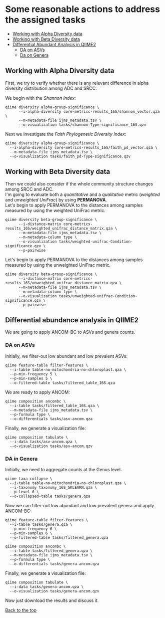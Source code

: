 Some reasonable actions to address the assigned tasks
=========
- [Working with Alpha Diversity data](#working-with-alpha-diversity-data)
- [Working with Beta Diversity data](#working-with-beta-diversity-data)
- [Differential Abundant Analysis in QIIME2](#differential-abundance-analysis-in-qiime2)
  - [DA on ASVs](#da-on-asvs)
  - [Da on Genera](#da-in-genera)

## Working with Alpha Diversity data
First, we try to verify whether there is any relevant difference in alpha diversity distribution
among ADC and SRCC.  

We begin with the _Shannon Index_:  
```
qiime diversity alpha-group-significance \
      --i-alpha-diversity core-metrics-results_16S/shannon_vector.qza \
      --m-metadata-file ijms_metadata.tsv \
      --o-visualization tasks/shannon-Type-significance_16S.qzv
```
Next we investigate the _Faith Phylogenetic Diversity Index_:
```
qiime diversity alpha-group-significance \
  --i-alpha-diversity core-metrics-results_16S/faith_pd_vector.qza \
  --m-metadata-file ijms_metadata.tsv \
  --o-visualization tasks/faith_pd-Type-significance.qzv
```

## Working with Beta Diversity data
Then we could also consider if the whole community structure changes among SRCC and ADC.  
I'm going to evaluate both a _quantitative_ and a _qualitative_ metric (_weighted_ and _unweighted UniFrac_) by using **PERMANOVA**.  
Let's begin to apply PERMANOVA to the distances among samples measured by using the weighted UniFrac metric.  
```
qiime diversity beta-group-significance \
      --i-distance-matrix core-metrics-results_16S/weighted_unifrac_distance_matrix.qza \
      --m-metadata-file ijms_metadata.tsv \
      --m-metadata-column type \
      --o-visualization tasks/weighted-unifrac-Condition-significance.qzv \
      --p-pairwise
```
Let's begin to apply PERMANOVA to the distances among samples measured by using the unweighted UniFrac metric.  
```
qiime diversity beta-group-significance \
      --i-distance-matrix core-metrics-results_16S/unweighted_unifrac_distance_matrix.qza \
      --m-metadata-file ijms_metadata.tsv \
      --m-metadata-column type \
      --o-visualization tasks/unweighted-unifrac-Condition-significance.qzv \
      --p-pairwise
```

## Differential abundance analysis in QIIME2
We are going to apply ANCOM-BC to ASVs and genera counts.  

### DA on ASVs
Initially, we filter-out low abundant and low prevalent ASVs:  
```
qiime feature-table filter-features \
  --i-table table-no-mitochondria-no-chloroplast.qza \
  --p-min-frequency 5 \
  --p-min-samples 5 \
  --o-filtered-table tasks/filtered_table_16S.qza
```
We are ready to apply ANCOM:

```
qiime composition ancombc \
  --i-table tasks/filtered_table_16S.qza \
  --m-metadata-file ijms_metadata.tsv \
  --p-formula type \
  --o-differentials tasks/asv-ancom.qza
```
Finally, we generate a visualization file:
```
qiime composition tabulate \
  --i-data tasks/asv-ancom.qza \
  --o-visualization tasks/asv-ancom.qzv
```


### DA in Genera
Initially, we need to aggregate counts at the Genus level.  
```
qiime taxa collapse \
  --i-table table-no-mitochondria-no-chloroplast.qza \
  --i-taxonomy taxonomy_16S_SKLEARN.qza \
  --p-level 6 \
  --o-collapsed-table tasks/genera.qza
```
Now we can filter-out low abundant and low prevalent genera and apply ANCOM-BC:  
```
qiime feature-table filter-features \
  --i-table tasks/genera.qza \
  --p-min-frequency 6 \
  --p-min-samples 6 \
  --o-filtered-table tasks/filtered_genera.qza
```

```
qiime composition ancombc \
  --i-table tasks/filtered_genera.qza \
  --m-metadata-file ijms_metadata.tsv \
  --p-formula type \
  --o-differentials tasks/genera-ancom.qza
```
Finally, we generate a visualization file:
```
qiime composition tabulate \
  --i-data tasks/genera-ancom.qza \
  --o-visualization tasks/genera-ancom.qzv
```

Now just download the results and discuss it.  

[Back to the top](../README.md) 